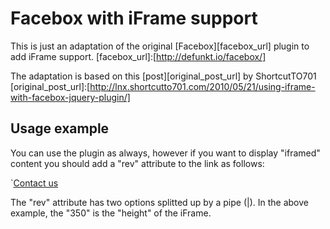 Facebox with iFrame support
===========================
This is just an adaptation of the original [Facebox][facebox_url] plugin to add iFrame support.
[facebox_url]:[http://defunkt.io/facebox/]

The adaptation is based on this [post][original_post_url] by ShortcutTO701
[original_post_url]:[http://lnx.shortcutto701.com/2010/05/21/using-iframe-with-facebox-jquery-plugin/]

Usage example
-------------
You can use the plugin as always, however if you want to display "iframed" content you should add a "rev" attribute to the link as follows:

`<a href="contactform.aspx" rel="[facebox]" rev="iframe|350">Contact us</a>

The "rev" attribute has two options splitted up by a pipe (|). In the above example, the "350" is the "height" of the iFrame.